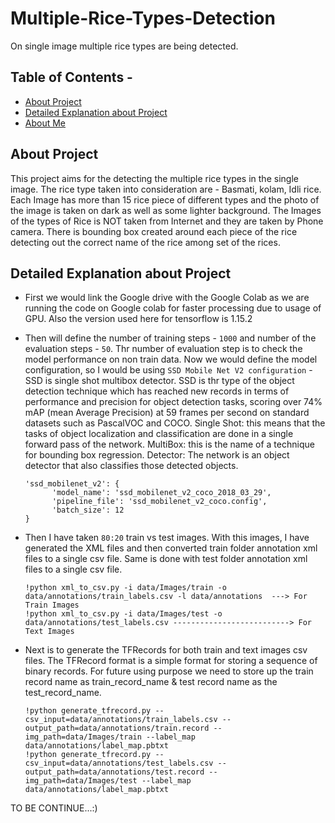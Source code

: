 # Multiple-Rice-Types-Detection
On single image multiple rice types are being detected.

## Table of Contents - 
* [About Project](#about-project)
* [Detailed Explanation about Project](#detailed-explanation-about-project)
* [About Me](#about-me)

## About Project
This project aims for the detecting the multiple rice types in the single image. The rice type taken into consideration are - Basmati, kolam, Idli rice. Each Image has more than 15 rice piece of different types and the photo of the image is taken on dark as well as some lighter background. The Images of the types of Rice is NOT taken from Internet and they are taken by Phone camera. There is bounding box created around each piece of the rice detecting out the correct name of the rice among set of the rices. 

## Detailed Explanation about Project
* First we would link the Google drive with the Google Colab as we are running the code on Google colab for faster processing due to usage of GPU. Also the version used here for tensorflow is 1.15.2

* Then will define the number of training steps - `1000` and number of the evaluation steps - `50`. Thr number of evaluation step is to check the model performance on non train data. Now we would define the model configuration, so I would be using `SSD Mobile Net V2 configuration` - SSD is single shot multibox detector. SSD is thr type of the object detection technique which has reached new records in terms of performance and precision for object detection tasks, scoring over 74% mAP (mean Average Precision) at 59 frames per second on standard datasets such as PascalVOC and COCO. Single Shot: this means that the tasks of object localization and classification are done in a single forward pass of the network. MultiBox: this is the name of a technique for bounding box regression. Detector: The network is an object detector that also classifies those detected objects. 
  ```
  'ssd_mobilenet_v2': {
        'model_name': 'ssd_mobilenet_v2_coco_2018_03_29',
        'pipeline_file': 'ssd_mobilenet_v2_coco.config',
        'batch_size': 12
  }
  ```
  
* Then I have taken `80:20` train vs test images. With this images, I have generated the XML files and then converted train folder annotation xml files to a single csv file. Same is done with test folder annotation xml files to a single csv file.
    ```
    !python xml_to_csv.py -i data/Images/train -o data/annotations/train_labels.csv -l data/annotations  ---> For Train Images
  	!python xml_to_csv.py -i data/Images/test -o data/annotations/test_labels.csv --------------------------> For Text Images
    ```

* Next is to generate the TFRecords for both train and text images csv files. The TFRecord format is a simple format for storing a sequence of binary records. For future using purpose we need to store up the train record name as train_record_name & test record name as the test_record_name.
    ```
    !python generate_tfrecord.py --csv_input=data/annotations/train_labels.csv --output_path=data/annotations/train.record --img_path=data/Images/train --label_map data/annotations/label_map.pbtxt
    !python generate_tfrecord.py --csv_input=data/annotations/test_labels.csv --output_path=data/annotations/test.record --img_path=data/Images/test --label_map data/annotations/label_map.pbtxt
    ```
    
 TO BE CONTINUE...:)

